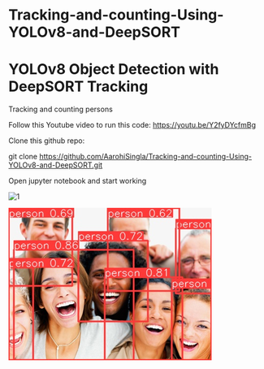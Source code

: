 # Tracking-and-counting-Using-YOLOv8-and-DeepSORT
# YOLOv8 Object Detection with DeepSORT Tracking
Tracking and counting persons



Follow this Youtube video to run this code: https://youtu.be/Y2fyDYcfmBg

Clone this github repo: 

git clone https://github.com/AarohiSingla/Tracking-and-counting-Using-YOLOv8-and-DeepSORT.git

Open jupyter notebook and start working


![1](https://github.com/AarohiSingla/Tracking-and-counting-Using-YOLOv8-and-DeepSORT/assets/60029146/a1057b86-fcd7-412c-b7b0-583101cf91b6)

![2](https://github.com/Aleksandr62aa/Object_Tracking_DeepSORT_YOLOv8/blob/main/Persons.jpg)




